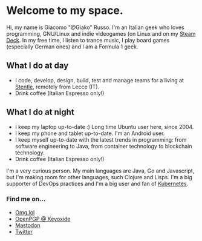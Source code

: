 # Welcome to my space.

Hi, my name is Giacomo "@Giako" Russo.
I'm an Italian geek who loves programming, GNU/Linux and indie videogames (on Linux and on my [Steam Deck](https://www.steamdeck.com/). In my free time, I listen to trance music, I play board games (especially German ones) and I am a Formula 1 geek.

## What I do at day

* I code, develop, design, build, test and manage teams for a living at [Stentle](http://www.stentle.com/), remotely from Lecce (IT).
* Drink coffee (Italian Espresso only!)

## What I do at night

* I keep my laptop up-to-date :) Long time Ubuntu user here, since 2004.
* I keep my phone and tablet up-to-date. I'm an Android user.
* I keep myself up-to-date with the latest trends in programming: from software engineering to Java, from container technology to blockchain technology.
* Drink coffee (Italian Espresso only!)

I'm a very curious person. My main languages are Java, Go and Javascript, but I'm making room for other languages, such Clojure and Lisps.
I'm a big supporter of DevOps practices and I'm a big user and fan of [Kubernetes](https://kubernetes.io).

### Find me on...

- [Omg.lol](https://giako.omg.lol)
- [OpenPGP @ Keyoxide](https://keyoxide.org/giako@giako.dev)
- <a rel="me" href="https://mastodon.social/@giako">Mastodon</a>
- [Twitter](https://twitter.com/Giako87)
